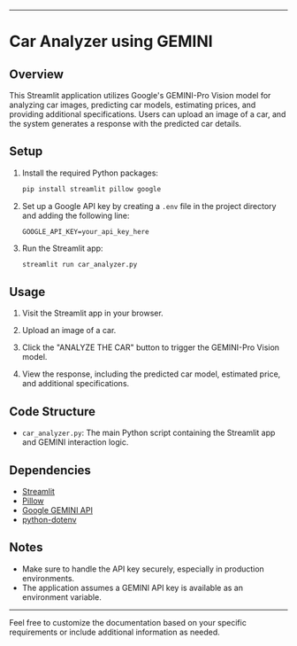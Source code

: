 

---

# Car Analyzer using GEMINI

## Overview

This Streamlit application utilizes Google's GEMINI-Pro Vision model for analyzing car images, predicting car models, estimating prices, and providing additional specifications. Users can upload an image of a car, and the system generates a response with the predicted car details.

## Setup

1. Install the required Python packages:
   ```bash
   pip install streamlit pillow google
   ```

2. Set up a Google API key by creating a `.env` file in the project directory and adding the following line:
   ```env
   GOOGLE_API_KEY=your_api_key_here
   ```

3. Run the Streamlit app:
   ```bash
   streamlit run car_analyzer.py
   ```

## Usage

1. Visit the Streamlit app in your browser.

2. Upload an image of a car.

3. Click the "ANALYZE THE CAR" button to trigger the GEMINI-Pro Vision model.

4. View the response, including the predicted car model, estimated price, and additional specifications.

## Code Structure

- `car_analyzer.py`: The main Python script containing the Streamlit app and GEMINI interaction logic.
  
## Dependencies

- [Streamlit](https://streamlit.io/)
- [Pillow](https://pillow.readthedocs.io/en/stable/)
- [Google GEMINI API](https://github.com/google/gemini)
- [python-dotenv](https://github.com/theskumar/python-dotenv)

## Notes

- Make sure to handle the API key securely, especially in production environments.
- The application assumes a GEMINI API key is available as an environment variable.

---

Feel free to customize the documentation based on your specific requirements or include additional information as needed.
